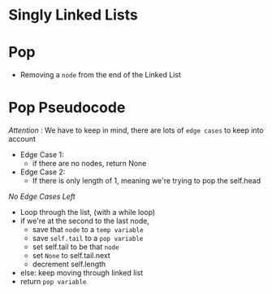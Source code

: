 # Singly Linked Lists

# Pop

- Removing a `node` from the end of the Linked List


# Pop Pseudocode

*Attention* : We have to keep in mind, there are lots of `edge cases` to keep into account

- Edge Case 1: 
    - if there are no nodes, return None
- Edge Case 2:
    - If there is only length of 1, meaning we're trying to pop the self.head

*No Edge Cases Left*

- Loop through the list, (with a while loop)
- if we're at the second to the last node,
    - save that `node` to a `temp variable`
    - save `self.tail` to a `pop variable`
    - set self.tail to be that `node`
    - set `None` to self.tail.next
    - decrement self.length
- else: keep moving through linked list
- return `pop variable`